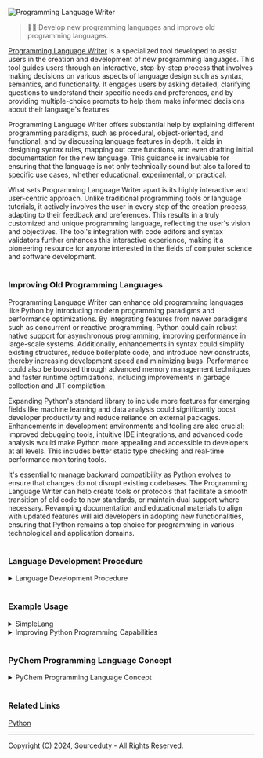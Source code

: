 ![Programming Language Writer](https://github.com/sourceduty/Programming_Language_Writer/assets/123030236/bbefd884-e1b3-4f33-85e7-3fac01455cc4)

> 👨‍💻 Develop new programming languages and improve old programming languages. 

[Programming Language Writer](https://chat.openai.com/g/g-sl0v3JhDZ-programming-language-writer) is a specialized tool developed to assist users in the creation and development of new programming languages. This tool guides users through an interactive, step-by-step process that involves making decisions on various aspects of language design such as syntax, semantics, and functionality. It engages users by asking detailed, clarifying questions to understand their specific needs and preferences, and by providing multiple-choice prompts to help them make informed decisions about their language's features.

Programming Language Writer offers substantial help by explaining different programming paradigms, such as procedural, object-oriented, and functional, and by discussing language features in depth. It aids in designing syntax rules, mapping out core functions, and even drafting initial documentation for the new language. This guidance is invaluable for ensuring that the language is not only technically sound but also tailored to specific use cases, whether educational, experimental, or practical.

What sets Programming Language Writer apart is its highly interactive and user-centric approach. Unlike traditional programming tools or language tutorials, it actively involves the user in every step of the creation process, adapting to their feedback and preferences. This results in a truly customized and unique programming language, reflecting the user's vision and objectives. The tool's integration with code editors and syntax validators further enhances this interactive experience, making it a pioneering resource for anyone interested in the fields of computer science and software development.

#
### Improving Old Programming Languages

Programming Language Writer can enhance old programming languages like Python by introducing modern programming paradigms and performance optimizations. By integrating features from newer paradigms such as concurrent or reactive programming, Python could gain robust native support for asynchronous programming, improving performance in large-scale systems. Additionally, enhancements in syntax could simplify existing structures, reduce boilerplate code, and introduce new constructs, thereby increasing development speed and minimizing bugs. Performance could also be boosted through advanced memory management techniques and faster runtime optimizations, including improvements in garbage collection and JIT compilation.

Expanding Python's standard library to include more features for emerging fields like machine learning and data analysis could significantly boost developer productivity and reduce reliance on external packages. Enhancements in development environments and tooling are also crucial; improved debugging tools, intuitive IDE integrations, and advanced code analysis would make Python more appealing and accessible to developers at all levels. This includes better static type checking and real-time performance monitoring tools.

It's essential to manage backward compatibility as Python evolves to ensure that changes do not disrupt existing codebases. The Programming Language Writer can help create tools or protocols that facilitate a smooth transition of old code to new standards, or maintain dual support where necessary. Revamping documentation and educational materials to align with updated features will aid developers in adopting new functionalities, ensuring that Python remains a top choice for programming in various technological and application domains.

#
### Language Development Procedure

<details><summary>Language Development Procedure</summary>
<br>

Procedure:

1. Define the Language Specification

Before you can use the new language, you need a detailed specification that outlines all its features, syntax rules, and behavior. This specification acts as a blueprint for building the language processor (interpreter or compiler) and ensures consistency and clarity in how the language functions.

2. Develop an Interpreter or Compiler

Interpreter: An interpreter executes programs directly from the source code, translating it line-by-line into machine code. This approach is typically easier to implement and is ideal for educational purposes because it allows for immediate feedback.

Compiler: A compiler translates the entire program into machine code before execution. This method can lead to better performance but is more complex to develop.

3. Create a Standard Library

Develop a set of libraries that provide useful functions and tools within the language, such as file handling, mathematical functions, and data manipulation utilities. This helps users accomplish common tasks more easily.

4. Write Documentation
   
Create comprehensive documentation that covers:

Syntax and Semantics: Explain how to write valid code, including variables, control structures, functions, classes, and more.

Examples and Tutorials: Provide clear examples and tutorial content that guide new users on how to start programming.

API References: Detail the standard library functions, what they do, and how to use them.

6. Develop Educational Materials

Developing educational materials that teach programming concepts using the new language can be very helpful. These could include:

Interactive Tutorials: Online platforms where students can write and execute code directly in their browsers.

Coursework: Structured courses that introduce programming in educational institutions.

7. Set Up a Development Environment
   
Create or adapt an existing integrated development environment (IDE) or a simple text editor setup that supports syntax highlighting, error checking, and other features that help users write code more efficiently.

<br>    
</details>

#
### Example Usage

<details><summary>SimpleLang</summary>
<br>
   
### SimpleLang

Here is what a program written in SimpleLang might look like:

```

plaintext
# This is a comment in SimpleLang

# Variable declaration and initialization
number = 10
greeting = "Hello, SimpleLang!"

# Conditional statement
if number > 5
    print "Number is greater than 5"

# Loop example
while number > 0
    print number
    number = number - 1

# Print a greeting
print greeting

```

<br>    
</details>

<details><summary>Improving Python Programming Capabilities</summary>
<br>

Here's a plan for improving Python's concurrency and asynchronous programming capabilities:

Understanding the Current Limitations:
- Global Interpreter Lock (GIL): Limits execution of Python bytecodes to one thread at a time, affecting CPU-bound applications.
- Existing Solutions: Python offers modules like `threading`, `multiprocessing`, `asyncio`, and `concurrent.futures`.

Potential Enhancements:
1. GIL Removal or Replacement:
   
   - Pros: Allows true multi-threaded execution on multi-core processors, increasing performance for CPU-bound applications.
   - Cons: Could break existing C extensions and require significant changes to memory management.

3. Improved Asynchronous Programming:
   
   - Enhance `asyncio`: Make `asyncio` more robust and easier to use by simplifying the API and improving performance.
   - Expand `async` and `await`: Increase integration of these keywords across the standard library and third-party modules.

4. Better Multithreading Support:
   
   - Thread Safety in Libraries: Ensure popular libraries are thread-safe and capable of handling multithreading efficiently.
   - Enhanced `threading` Module: Improve synchronization primitives and offer better control over thread management.

5. More Efficient Multiprocessing:
   
   - Simplified API: Make the `multiprocessing` module more intuitive and less error-prone.
   - Performance Improvements: Enhance communication and data sharing between processes to reduce overhead.

7. Education and Documentation:
   
   - Better Learning Resources: Develop comprehensive guides and documentation for Python's concurrency features.
   - Best Practices and Patterns: Provide examples of best practices and design patterns for concurrent programming in Python.

Next Steps:

- Gather feedback from the Python community and collaborate with core developers.
- Consider drafting a Python Enhancement Proposal (PEP) outlining the changes.

<br>    
</details>

#
### PyChem Programming Language Concept

<details><summary>PyChem Programming Language Concept</summary>
<br>

PyChem, designed specifically for chemical engineers and chemists, aims to simplify the expression and computation of chemical reactions and processes through a more intuitive syntax.

Sourceduty, the developer behind PyChem, embarked on a mission to revolutionize the way chemical engineers and chemists interact with computational tools. Drawing from their own experiences in the field, they recognized the need for a programming language that could seamlessly translate chemical concepts into code. With a deep understanding of both chemistry and software development, Sourceduty meticulously crafted PyChem, infusing it with a domain-specific syntax tailored to the intricacies of chemical processes. Through PyChem, Sourceduty sought to democratize access to computational tools in chemistry, empowering practitioners to perform complex calculations with ease. Their dedication to bridging the gap between chemistry and programming has propelled PyChem into the spotlight, offering a compelling alternative to general-purpose languages like Python for those in the chemical sciences. 

### Advantages of PyChem

1. Domain-Specific Syntax: PyChem provides a syntax that is closer to the terminology and processes used in chemistry. For example, writing chemical equations directly in code, using terms like `Substance` and `Reaction`, can make the language more accessible to chemists who may not be experienced programmers.

2. Simplified Chemical Operations: PyChem can abstract away the complexity involved in setting up and performing common chemical computations, such as balancing equations or calculating reaction stoichiometry, which would typically require additional libraries and more lines of code in Python.

3. Integrated Chemical Features: With built-in functionalities tailored for chemical engineering, users do not need to integrate and learn multiple external libraries. This can decrease the learning curve and streamline coding tasks.

### Considerations with Python

1. Flexibility and Versatility: Python is a general-purpose language with a vast ecosystem of libraries and frameworks that can handle a wide variety of tasks beyond just chemical computations. This makes it more flexible but also might require more setup for specific tasks.

2. Community and Support: Python has a large, active community and extensive documentation. This can be invaluable for solving problems, learning new skills, and integrating diverse functionalities.

3. Learning Curve: Python's syntax is considered one of the easiest to learn for programming beginners. However, applying it to specific domains like chemistry might require additional learning about relevant libraries such as NumPy, SciPy, or RDKit.

### PyChem Usage

- For Chemists and Chemical Engineers: PyChem could be easier and more efficient due to its specialized focus, reducing the need to understand the broader programming concepts and library usage in Python.

- For General Programmers: Python might be preferable if the need is for a more versatile programming skill set that can be applied across different domains, not just chemistry.

Ultimately, the choice between PyChem and Python depends on the user's specific requirements, their background, and what tasks they need to perform. PyChem is designed to be a bridge for those in the chemical fields to leverage computational tools more directly and effectively. If your goal is to enable chemists with minimal programming background to perform computational tasks easily, PyChem would be a great asset.

<br>
</details>

#
### Related Links

[Python](https://github.com/sourceduty/Python)

***
Copyright (C) 2024, Sourceduty - All Rights Reserved.
